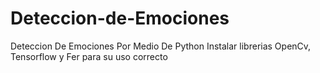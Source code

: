 # Deteccion-de-Emociones
Deteccion De Emociones Por Medio De Python
Instalar librerias OpenCv, Tensorflow y Fer para su uso correcto
